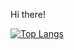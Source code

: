 Hi there!

[![Top Langs](https://github-readme-stats.vercel.app/api/top-langs/?username=thePhenom21&layout=donut-vertical)](https://github.com/thePhenom21/github-readme-stats)
<!--
**thePhenom21/thePhenom21** is a ✨ _special_ ✨ repository because its `README.md` (this file) appears on your GitHub profile.

Here are some ideas to get you started:

- 🔭 I’m currently working on ...
- 🌱 I’m currently learning ...
- 👯 I’m looking to collaborate on ...
- 🤔 I’m looking for help with ...
- 💬 Ask me about ...
- 📫 How to reach me: ...
- 😄 Pronouns: ...
- ⚡ Fun fact: ...
-->
